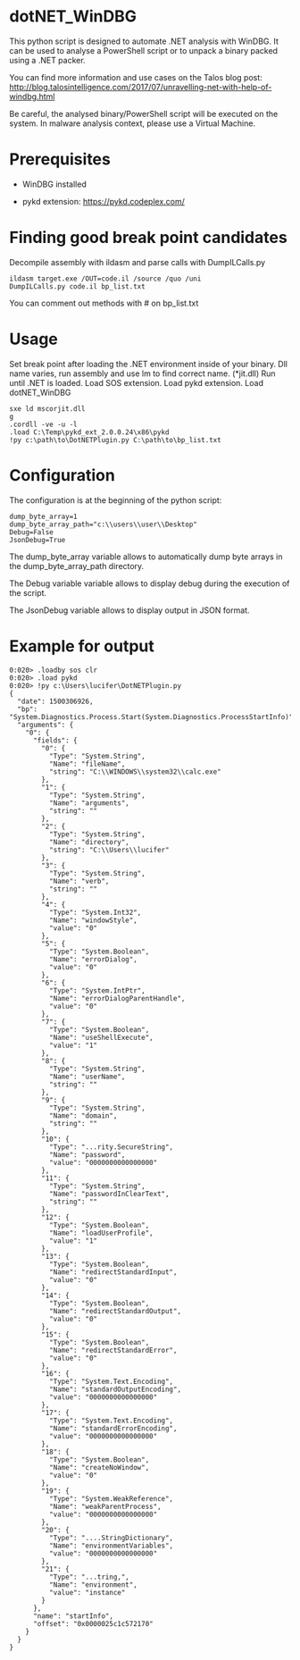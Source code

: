 # dotNET_WinDBG

This python script is designed to automate .NET analysis with WinDBG. It can be used to analyse a PowerShell script or to unpack a binary packed using a .NET packer.

You can find more information and use cases on the Talos blog post: http://blog.talosintelligence.com/2017/07/unravelling-net-with-help-of-windbg.html

Be careful, the analysed binary/PowerShell script will be executed on the system. In malware analysis context, please use a Virtual Machine.

# Prerequisites

* WinDBG installed

* pykd extension: https://pykd.codeplex.com/

# Finding good break point candidates

Decompile assembly with ildasm and parse calls with DumpILCalls.py

```
ildasm target.exe /OUT=code.il /source /quo /uni
DumpILCalls.py code.il bp_list.txt
```

You can comment out methods with # on bp_list.txt

# Usage

Set break point after loading the .NET environment inside of your binary. Dll name varies, run assembly and use lm to find correct name. (*jit.dll)
Run until .NET is loaded.
Load SOS extension.
Load pykd extension.
Load dotNET_WinDBG

```
sxe ld mscorjit.dll
g
.cordll -ve -u -l
.load C:\Temp\pykd_ext_2.0.0.24\x86\pykd
!py c:\path\to\DotNETPlugin.py C:\path\to\bp_list.txt
```


# Configuration

The configuration is at the beginning of the python script:

```
dump_byte_array=1
dump_byte_array_path="c:\\users\\user\\Desktop"
Debug=False
JsonDebug=True
```

The dump_byte_array variable allows to automatically dump byte arrays in the dump_byte_array_path directory.

The Debug variable variable allows to display debug during the execution of the script.

The JsonDebug variable allows to display output in JSON format.


# Example for output

```
0:020> .loadby sos clr
0:020> .load pykd
0:020> !py c:\Users\lucifer\DotNETPlugin.py
{
  "date": 1500306926, 
  "bp": "System.Diagnostics.Process.Start(System.Diagnostics.ProcessStartInfo)", 
  "arguments": {
    "0": {
      "fields": {
        "0": {
          "Type": "System.String", 
          "Name": "fileName", 
          "string": "C:\\WINDOWS\\system32\\calc.exe"
        }, 
        "1": {
          "Type": "System.String", 
          "Name": "arguments", 
          "string": ""
        }, 
        "2": {
          "Type": "System.String", 
          "Name": "directory", 
          "string": "C:\\Users\\lucifer"
        }, 
        "3": {
          "Type": "System.String", 
          "Name": "verb", 
          "string": ""
        }, 
        "4": {
          "Type": "System.Int32", 
          "Name": "windowStyle", 
          "value": "0"
        }, 
        "5": {
          "Type": "System.Boolean", 
          "Name": "errorDialog", 
          "value": "0"
        }, 
        "6": {
          "Type": "System.IntPtr", 
          "Name": "errorDialogParentHandle", 
          "value": "0"
        }, 
        "7": {
          "Type": "System.Boolean", 
          "Name": "useShellExecute", 
          "value": "1"
        }, 
        "8": {
          "Type": "System.String", 
          "Name": "userName", 
          "string": ""
        }, 
        "9": {
          "Type": "System.String", 
          "Name": "domain", 
          "string": ""
        }, 
        "10": {
          "Type": "...rity.SecureString", 
          "Name": "password", 
          "value": "0000000000000000"
        }, 
        "11": {
          "Type": "System.String", 
          "Name": "passwordInClearText", 
          "string": ""
        }, 
        "12": {
          "Type": "System.Boolean", 
          "Name": "loadUserProfile", 
          "value": "1"
        }, 
        "13": {
          "Type": "System.Boolean", 
          "Name": "redirectStandardInput", 
          "value": "0"
        }, 
        "14": {
          "Type": "System.Boolean", 
          "Name": "redirectStandardOutput", 
          "value": "0"
        }, 
        "15": {
          "Type": "System.Boolean", 
          "Name": "redirectStandardError", 
          "value": "0"
        }, 
        "16": {
          "Type": "System.Text.Encoding", 
          "Name": "standardOutputEncoding", 
          "value": "0000000000000000"
        }, 
        "17": {
          "Type": "System.Text.Encoding", 
          "Name": "standardErrorEncoding", 
          "value": "0000000000000000"
        }, 
        "18": {
          "Type": "System.Boolean", 
          "Name": "createNoWindow", 
          "value": "0"
        }, 
        "19": {
          "Type": "System.WeakReference", 
          "Name": "weakParentProcess", 
          "value": "0000000000000000"
        }, 
        "20": {
          "Type": "....StringDictionary", 
          "Name": "environmentVariables", 
          "value": "0000000000000000"
        }, 
        "21": {
          "Type": "...tring,", 
          "Name": "environment", 
          "value": "instance"
        }
      }, 
      "name": "startInfo", 
      "offset": "0x0000025c1c572170"
    }
  }
}
```
